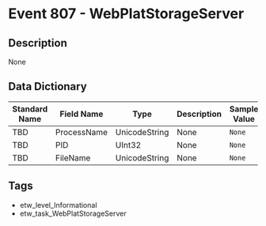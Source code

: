 # Event 807 - WebPlatStorageServer

## Description
None

## Data Dictionary
|Standard Name|Field Name|Type|Description|Sample Value|
|---|---|---|---|---|
|TBD|ProcessName|UnicodeString|None|`None`|
|TBD|PID|UInt32|None|`None`|
|TBD|FileName|UnicodeString|None|`None`|

## Tags
* etw_level_Informational
* etw_task_WebPlatStorageServer